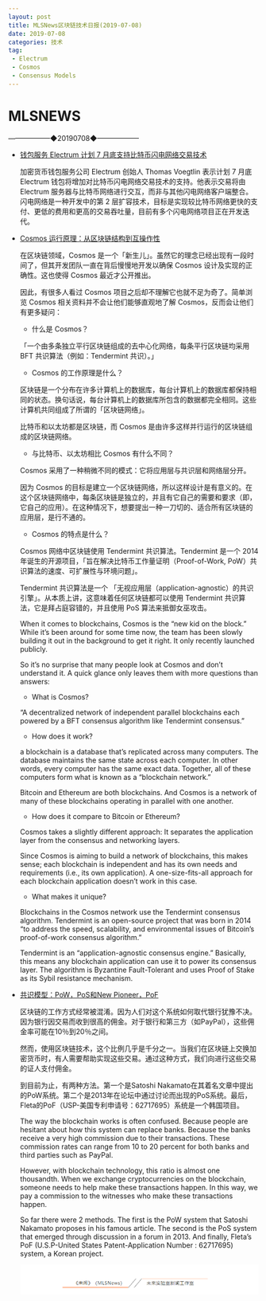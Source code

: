 ```yaml
---
layout: post
title: MLSNews区块链技术日报(2019-07-08)
date: 2019-07-08 
categories: 技术
tag:  
 - Electrum
 - Cosmos
 - Consensus Models
--- 
```

# ​MLSNEWS

——————◆20190708◆——————
* [钱包服务 Electrum 计划 7 月底支持比特币闪电网络交易技术](https://www.coindesk.com/electrum-wallet-is-adding-support-for-bitcoins-lightning-network)

  加密货币钱包服务公司 Electrum 创始人 Thomas Voegtlin 表示计划 7 月底 Electrum 钱包将增加对比特币闪电网络交易技术的支持。他表示交易将由 Electrum 服务器与比特币网络进行交互，而非与其他闪电网络客户端整合。闪电网络是一种开发中的第 2 层扩容技术，目标是实现较比特币网络更快的支付、更低的费用和更高的交易吞吐量，目前有多个闪电网络项目正在开发迭代。
* [Cosmos 运行原理：从区块链结构到互操作性](https://www.preethikasireddy.com/posts/how-does-cosmos-work-part1)

  在区块链领域，Cosmos 是一个「新生儿」。虽然它的理念已经出现有一段时间了，但其开发团队一直在背后慢慢地开发以确保 Cosmos 设计及实现的正确性。这也使得 Cosmos 最近才公开推出。

  因此，有很多人看过 Cosmos 项目之后却不理解它也就不足为奇了。简单浏览 Cosmos 相关资料并不会让他们能够直观地了解 Cosmos，反而会让他们有更多疑问：

  * 什么是 Cosmos？

  「一个由多条独立平行区块链组成的去中心化网络，每条平行区块链均采用 BFT 共识算法（例如：Tendermint 共识）。」

  * Cosmos 的工作原理是什么？

  区块链是一个分布在许多计算机上的数据库，每台计算机上的数据库都保持相同的状态。换句话说，每台计算机上的数据库所包含的数据都完全相同。这些计算机共同组成了所谓的「区块链网络」。
  
  比特币和以太坊都是区块链，而 Cosmos 是由许多这样并行运行的区块链组成的区块链网络。
  
  * 与比特币、以太坊相比 Cosmos 有什么不同？

  Cosmos 采用了一种稍微不同的模式：它将应用层与共识层和网络层分开。
 
  因为 Cosmos 的目标是建立一个区块链网络，所以这样设计是有意义的。在这个区块链网络中，每条区块链是独立的，并且有它自己的需要和要求（即，它自己的应用）。在这种情况下，想要提出一种一刀切的、适合所有区块链的应用层，是行不通的。

  * Cosmos 的特点是什么？

  Cosmos 网络中区块链使用 Tendermint 共识算法。Tendermint 是一个 2014 年诞生的开源项目，「旨在解决比特币工作量证明（Proof-of-Work, PoW）共识算法的速度、可扩展性与环境问题」。

  Tendermint 共识算法是一个 「无视应用层（application-agnostic）的共识引擎」。从本质上讲，这意味着任何区块链都可以使用 Tendermint 共识算法，它是拜占庭容错的，并且使用 PoS 算法来抵御女巫攻击。

  When it comes to blockchains, Cosmos is the “new kid on the block.” While it’s been around for some time now, the team has been slowly building it out in the background to get it right. It only recently launched publicly.

  So it’s no surprise that many people look at Cosmos and don’t understand it. A quick glance only leaves them with more questions than answers:

  * What is Cosmos?

  “A decentralized network of independent parallel blockchains each powered by a BFT consensus algorithm like Tendermint consensus.”

  * How does it work?

  a blockchain is a database that’s replicated across many computers. The database maintains the same state across each computer. In other words, every computer has the same exact data. Together, all of these computers form what is known as a “blockchain network.”
  
  Bitcoin and Ethereum are both blockchains. And Cosmos is a network of many of these blockchains operating in parallel with one another.

  * How does it compare to Bitcoin or Ethereum?

  Cosmos takes a slightly different approach: It separates the application layer from the consensus and networking layers.

  Since Cosmos is aiming to build a network of blockchains, this makes sense; each blockchain is independent and has its own needs and requirements (i.e., its own application). A one-size-fits-all approach for each blockchain application doesn’t work in this case.

  * What makes it unique?

  Blockchains in the Cosmos network use the Tendermint consensus algorithm. Tendermint is an open-source project that was born in 2014 “to address the speed, scalability, and environmental issues of Bitcoin’s proof-of-work consensus algorithm.”

  Tendermint is an “application-agnostic consensus engine.” Basically, this means any blockchain application can use it to power its consensus layer. The algorithm is Byzantine Fault-Tolerant and uses Proof of Stake as its Sybil resistance mechanism.
* [共识模型：PoW，PoS和New Pioneer，PoF](https://hackernoon.com/consensus-models-pow-pos-and-new-pioneer-pof-702fa2f55d49)

  区块链的工作方式经常被混淆。因为人们对这个系统如何取代银行犹豫不决。因为银行因交易而收到很高的佣金。对于银行和第三方（如PayPal），这些佣金率可能在10％到20％之间。

  然而，使用区块链技术，这个比例几乎是千分之一。当我们在区块链上交换加密货币时，有人需要帮助实现这些交易。通过这种方式，我们向进行这些交易的证人支付佣金。

  到目前为止，有两种方法。第一个是Satoshi Nakamato在其着名文章中提出的PoW系统。第二个是2013年在论坛中通过讨论而出现的PoS系统。最后，Fleta的PoF（USP-美国专利申请号：62717695）系统是一个韩国项目。

  The way the blockchain works is often confused. Because people are hesitant about how this system can replace banks. Because the banks receive a very high commission due to their transactions. These commission rates can range from 10 to 20 percent for both banks and third parties such as PayPal.

  However, with blockchain technology, this ratio is almost one thousandth. When we exchange cryptocurrencies on the blockchain, someone needs to help make these transactions happen. In this way, we pay a commission to the witnesses who make these transactions happen.

  So far there were 2 methods. The first is the PoW system that Satoshi Nakamato proposes in his famous article. The second is the PoS system that emerged through discussion in a forum in 2013. And finally, Fleta’s PoF (U.S.P-United States Patent-Application Number : 62717695) system, a Korean project.
  
  ![](/image/footlogo.png)